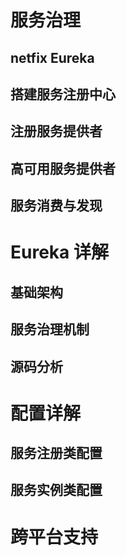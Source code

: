 # 服务治理

## netfix Eureka



## 搭建服务注册中心

## 注册服务提供者

## 高可用服务提供者

## 服务消费与发现

# Eureka 详解

## 基础架构

## 服务治理机制

## 源码分析

# 配置详解

## 服务注册类配置

## 服务实例类配置

# 跨平台支持

